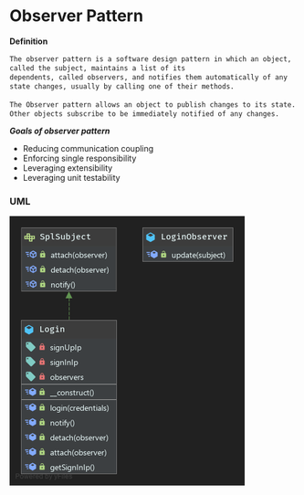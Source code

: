 # Observer Pattern

**Definition**
```
The observer pattern is a software design pattern in which an object, called the subject, maintains a list of its 
dependents, called observers, and notifies them automatically of any state changes, usually by calling one of their methods.

The Observer pattern allows an object to publish changes to its state. 
Other objects subscribe to be immediately notified of any changes.
```

***Goals of observer pattern***
- Reducing communication coupling
- Enforcing single responsibility
- Leveraging extensibility
- Leveraging unit testability


### UML
![Class Diagram](UML.png)
